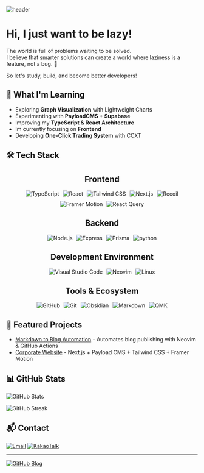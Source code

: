 ![header](https://capsule-render.vercel.app/api?type=waving&color=55C2B1&height=300&section=header&text=Lazy%20Dinosur&fontSize=90&fontAlignY=38&desc=Frontend%20Developer%20%7C%20Hyeonogseok%20Woo&descAlignY=53&descAlign=70&fontColor=ffffff)

# Hi, I just want to be lazy!

The world is full of problems waiting to be solved.  
I believe that smarter solutions can create a world where laziness is a feature, not a bug. 🚀

So let's study, build, and become better developers!

## 🚀 **What I'm Learning**

- Exploring **Graph Visualization** with Lightweight Charts
- Experimenting with **PayloadCMS + Supabase**
- Improving my **TypeScript & React Architecture**
- Im currently focusing on **Frontend**
- Developing **One-Click Trading System** with CCXT

## 🛠️ **Tech Stack**

<h2 align="center">Frontend</h2>

<div align="center" style="display: flex; flex-wrap: wrap; justify-content: center; gap: 10px; ">
  <img src="https://img.shields.io/badge/TypeScript-3178C6?style=flat&logo=typescript&logoColor=white" alt="TypeScript" />
  <img src="https://img.shields.io/badge/React-61DAFB?style=flat&logo=react&logoColor=black" alt="React" />
  <img src="https://img.shields.io/badge/Tailwind%20CSS-06B6D4?style=flat&logo=tailwindcss&logoColor=white" alt="Tailwind CSS" />
  <img src="https://img.shields.io/badge/Next.js-000000?style=flat&logo=next.js&logoColor=white" alt="Next.js" />
  <img src="https://img.shields.io/badge/Recoil-FF6B00?style=flat&logo=recoil&logoColor=white" alt="Recoil" />
  <img src="https://img.shields.io/badge/Framer Motion-FF5A1F?style=flat&logo=framer&logoColor=white" alt="Framer Motion" />
  <img src="https://img.shields.io/badge/React Query-FF4154?style=flat&logo=reactquery&logoColor=white" alt="React Query" />
</div>

<h2 align="center">Backend</h2>
<div style="display: flex; flex-wrap: wrap; justify-content: center; gap: 10px;">
  <img src="https://img.shields.io/badge/Node.js-339933?style=flat&logo=node.js&logoColor=white" alt="Node.js" />
  <img src="https://img.shields.io/badge/Express-000000?style=flat&logo=express&logoColor=white" alt="Express" />
  <img src="https://img.shields.io/badge/Prisma-2D374A?style=flat&logo=prisma&logoColor=white" alt="Prisma" />
  <img src="https://img.shields.io/badge/Python-3776AB?style=flat&logo=python&logoColor=white" alt="python" />
</div>

<h2 align="center">Development Environment</h2>

<div style="display: flex; flex-wrap: wrap; justify-content: center; gap: 10px;">
  <img src="https://img.shields.io/badge/Visual Studio Code-007ACC?style=flat&logo=visual-studio-code&logoColor=white" alt="Visual Studio Code" />
  <img src="https://img.shields.io/badge/Neovim-575c62?style=flat&logo=neovim&logoColor=white" alt="Neovim" />
  <img src="https://img.shields.io/badge/Linux-FCC624?style=flat&logo=linux&logoColor=black" alt="Linux" />
</div>

<h2 align="center">Tools & Ecosystem</h2>

<div style="display: flex; flex-wrap: wrap; justify-content: center; gap: 10px;">
  <img src="https://img.shields.io/badge/GitHub-181717?style=flat&logo=github&logoColor=white" alt="GitHub" />
  <img src="https://img.shields.io/badge/Git-F05032?style=flat&logo=git&logoColor=white" alt="Git" />
  <img src="https://img.shields.io/badge/Obsidian-000000?style=flat&logo=obsidian&logoColor=white" alt="Obsidian"/>
  <img src="https://img.shields.io/badge/Markdown-000000?style=flat&logo=markdown&logoColor=white"alt="Markdown"/>
  <img src="https://img.shields.io/badge/QMK-FF0000?style=flat&logo=qmk&logoColor=white" alt="QMK"/>
  
</div>

## 🌟 **Featured Projects**

- [Markdown to Blog Automation](https://github.com/lazy-dinosaur/lazy-dinosaur.github.io) - Automates blog publishing with Neovim & GitHub Actions
- [Corporate Website](https://www.imyourbox.com/) - Next.js + Payload CMS + Tailwind CSS + Framer Motion

## 📊 **GitHub Stats**

![GitHub Stats](https://github-readme-stats.vercel.app/api?username=lazy-dinosaur&show_icons=true&theme=radical)

![GitHub Streak](https://github-readme-streak-stats.herokuapp.com/?user=lazy-dinosaur&theme=radical)

## 📬 **Contact**

[![Email](https://img.shields.io/badge/Email-EA4335?style=flat&logo=gmail&logoColor=white)](mailto:woohs0130@naver.com)
[![KakaoTalk](https://img.shields.io/badge/KakaoTalk-FFCD00?style=flat&logo=kakaotalk&logoColor=white)](https://open.kakao.com/o/sdG4BPjh)

---

[![GitHub Blog](https://img.shields.io/badge/GitHub%20Blog-181717?style=flat&logo=github&logoColor=white)](https://your-github-username.github.io)
